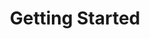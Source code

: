 ---
title: Getting Started
description: >
  Getting started videos on Cloud and Kanvas
linkTitle: Getting Started
weight: 2
icon: bi-rocket-takeoff-fill
videoGrid: true
---
